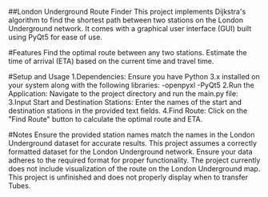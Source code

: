 ##London Underground Route Finder
This project implements Dijkstra's algorithm to find the shortest path between two stations on the London Underground network. It comes with a graphical user interface (GUI) built using PyQt5 for ease of use.

#Features
Find the optimal route between any two stations.
Estimate the time of arrival (ETA) based on the current time and travel time.

#Setup and Usage
1.Dependencies: Ensure you have Python 3.x installed on your system along with the following libraries:
-openpyxl
-PyQt5
2.Run the Application: Navigate to the project directory and run the main.py file:
3.Input Start and Destination Stations: Enter the names of the start and destination stations in the provided text fields.
4.Find Route: Click on the "Find Route" button to calculate the optimal route and ETA.

#Notes
Ensure the provided station names match the names in the London Underground dataset for accurate results.
This project assumes a correctly formatted dataset for the London Underground network. Ensure your data adheres to the required format for proper functionality.
The project currently does not include visualization of the route on the London Underground map.
This project is unfinished and does not properly display when to transfer Tubes.
